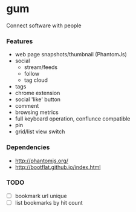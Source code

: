 # gum
Connect software with people

### Features

- web page snapshots/thumbnail (PhantomJs)
- social
  - stream/feeds
  - follow
  - tag cloud
- tags
- chrome extension
- social 'like' button
- comment
- browsing metrics
- full keyboard operation, conflunce compatible
- pin
- grid/list view switch

### Dependencies

- http://phantomjs.org/
- http://bootflat.github.io/index.html

### TODO

- [ ] bookmark url unique
- [ ] list bookmarks by hit count
